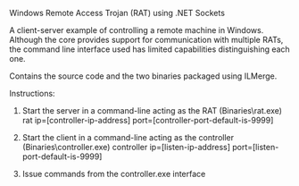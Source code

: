 Windows Remote Access Trojan (RAT) using .NET Sockets

A client-server example of controlling a remote machine in Windows. Although the core provides support for communication with multiple RATs, the command line interface used has limited capabilities distinguishing each one.

Contains the source code and the two binaries packaged using ILMerge.

Instructions:

1. Start the server in a command-line acting as the RAT (Binaries\rat.exe)
rat ip=[controller-ip-address] port=[controller-port-default-is-9999]

2. Start the client in a command-line acting as the controller (Binaries\controller.exe)
controller ip=[listen-ip-address] port=[listen-port-default-is-9999]

3. Issue commands from the controller.exe interface
